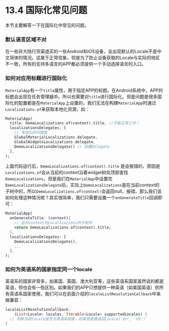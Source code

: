 # 13.4 国际化常见问题

本节主要解答一下在国际化中常见的问题。

### 默认语言区域不对

在一些非大陆行货渠道买的一些Android和iOS设备，会出现默认的Locale不是中文简体的情况。这属于正常现象，但是为了防止设备获取的Locale与实际的地区不一致，所有的支持多语言的APP都必须提供一个手动选择语言的入口。

### 如何对应用标题进行国际化

`MaterialApp`有一个`title`属性，用于指定APP的标题。在Android系统中，APP的标题会出现在任务管理器中。所以也需要对`title`进行国际化。但是问题是很多国际化的配置都是在`MaterialApp`上设置的，我们无法在构建`MaterialApp`时通过`Localizations.of`来获取本地化资源，如：

```dart
MaterialApp(
  title: DemoLocalizations.of(context).title, //不能正常工作！
  localizationsDelegates: [
    // 本地化的代理类
    GlobalMaterialLocalizations.delegate,
    GlobalWidgetsLocalizations.delegate,
    DemoLocalizationsDelegate() // 设置Delegate
  ],
);
```

上面代码运行后，`DemoLocalizations.of(context).title` 是会报错的，原因是`Localizations.of`会从当前的context沿着widget树向顶部查找`DemoLocalizations`，但是我们在`MaterialApp`中设置完`DemoLocalizationsDelegate`后，实际上`DemoLocalizations`是在当前context的子树中的，所以`DemoLocalizations.of(context)`会返回null，报错。那么我们该如何处理这种情况呢？其实很简单，我们只需要设置一个`onGenerateTitle`回调即可：

```dart
MaterialApp(
  onGenerateTitle: (context){
    // 此时context在Localizations的子树中
    return DemoLocalizations.of(context).title;
  },
  localizationsDelegates: [
    DemoLocalizationsDelegate(),
    ...
  ],
);
```

### 如何为英语系的国家指定同一个locale

英语系的国家非常多，如美国、英国、澳大利亚等，这些英语系国家虽然说的都是英语，但也会有一些区别。如果我们的APP只想提供一种英语（如美国英语）供所有英语系国家使用，我们可以在前面介绍的`localeListResolutionCallback`中来做兼容：

```dart
localeListResolutionCallback:
    (List<Locale> locales, Iterable<Locale> supportedLocales) {
  // 判断当前locale是否为英语系国家，如果是直接返回Locale('en', 'US')     
}
```

